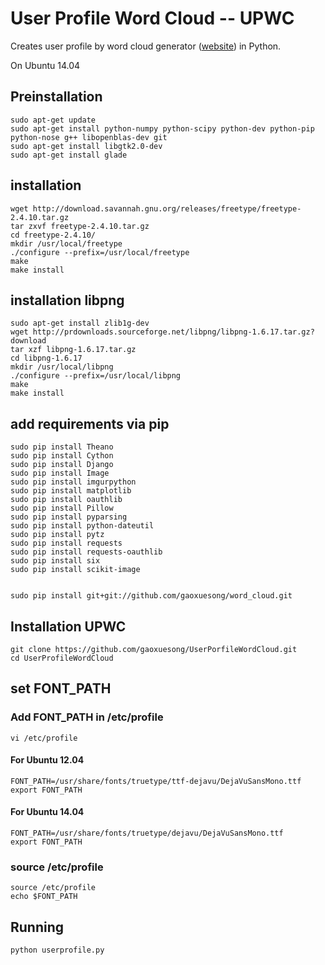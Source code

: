 User Profile Word Cloud -- UPWC
==========
Creates user profile by word cloud generator ([website][website]) in Python.


On Ubuntu 14.04
## Preinstallation

    sudo apt-get update
    sudo apt-get install python-numpy python-scipy python-dev python-pip python-nose g++ libopenblas-dev git
    sudo apt-get install libgtk2.0-dev 
    sudo apt-get install glade

## installation 

    wget http://download.savannah.gnu.org/releases/freetype/freetype-2.4.10.tar.gz
    tar zxvf freetype-2.4.10.tar.gz
    cd freetype-2.4.10/
    mkdir /usr/local/freetype
    ./configure --prefix=/usr/local/freetype
    make 
    make install

## installation libpng

    sudo apt-get install zlib1g-dev
    wget http://prdownloads.sourceforge.net/libpng/libpng-1.6.17.tar.gz?download
    tar xzf libpng-1.6.17.tar.gz
    cd libpng-1.6.17
    mkdir /usr/local/libpng
    ./configure --prefix=/usr/local/libpng
    make 
    make install

## add requirements via pip

    sudo pip install Theano
    sudo pip install Cython
    sudo pip install Django
    sudo pip install Image
    sudo pip install imgurpython
    sudo pip install matplotlib
    sudo pip install oauthlib
    sudo pip install Pillow
    sudo pip install pyparsing
    sudo pip install python-dateutil
    sudo pip install pytz
    sudo pip install requests
    sudo pip install requests-oauthlib
    sudo pip install six
    sudo pip install scikit-image


    sudo pip install git+git://github.com/gaoxuesong/word_cloud.git

## Installation UPWC

    git clone https://github.com/gaoxuesong/UserPorfileWordCloud.git 
    cd UserProfileWordCloud

## set FONT_PATH
### Add FONT_PATH in /etc/profile

    vi /etc/profile
#### For Ubuntu 12.04

    FONT_PATH=/usr/share/fonts/truetype/ttf-dejavu/DejaVuSansMono.ttf
    export FONT_PATH

#### For Ubuntu 14.04

    FONT_PATH=/usr/share/fonts/truetype/dejavu/DejaVuSansMono.ttf
    export FONT_PATH

### source /etc/profile

    source /etc/profile
    echo $FONT_PATH

## Running

    python userprofile.py

[website]: https://github.com/amueller/word_cloud
